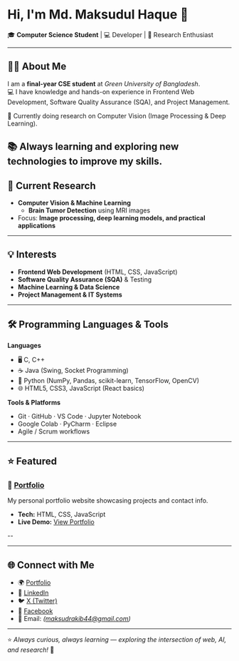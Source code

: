 # Hi, I'm Md. Maksudul Haque 👋  

🎓 **Computer Science Student** | 💻 Developer | 🔬 Research Enthusiast  

---

## 👨‍💻 About Me  
I am a **final-year CSE student** at *Green University of Bangladesh*.  
💻 I have knowledge and hands-on experience in Frontend Web Development, Software Quality Assurance (SQA), and Project Management.

🔬 Currently doing research on Computer Vision (Image Processing & Deep Learning).

📚 Always learning and exploring new technologies to improve my skills.
---

## 🔭 Current Research  
- **Computer Vision & Machine Learning**  
  - **Brain Tumor Detection** using MRI images  
- Focus: **Image processing, deep learning models, and practical applications**  

---

## 💡 Interests  
- **Frontend Web Development** (HTML, CSS, JavaScript)  
- **Software Quality Assurance (SQA)** & Testing  
- **Machine Learning & Data Science**   
- **Project Management & IT Systems**  

---

## 🛠️ Programming Languages & Tools  
**Languages**  
- 🖥️ C, C++  
- ☕ Java (Swing, Socket Programming)  
- 🐍 Python (NumPy, Pandas, scikit-learn, TensorFlow, OpenCV)  
- 🌐 HTML5, CSS3, JavaScript (React basics)  

**Tools & Platforms**  
- Git · GitHub · VS Code · Jupyter Notebook  
- Google Colab · PyCharm · Eclipse  
- Agile / Scrum workflows  

---

## ⭐ Featured  
### 🔹 [Portfolio](https://github.com/maksudrakib44/portfolio)  
My personal portfolio website showcasing projects and contact info.  
- **Tech:** HTML, CSS, JavaScript  
- **Live Demo:** [View Portfolio](https://maksudrakib44.github.io/portfolio)  




 

--

---

## 🌐 Connect with Me  
- 🌍 [Portfolio](https://maksudrakib44.github.io/portfolio)  
- 💼 [LinkedIn](https://www.linkedin.com/in/md-maksudul-haque-025bb0284)  
- 🐦 [X (Twitter)](https://twitter.com/maksud_rakib)  
- 📘 [Facebook](https://www.facebook.com/maksudulhaquerakib)  
- 📧 Email: *(maksudrakib44@gmail.com)*  

---

⭐ *Always curious, always learning — exploring the intersection of web, AI, and research!* 🚀
